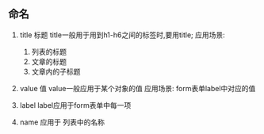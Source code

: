 ## 命名

1. title 标题
title一般用于用到h1-h6之间的标签时,要用title;
应用场景:
    1. 列表的标题
    2. 文章的标题
    3. 文章内的子标题

2. value  值
value一般应用于某个对象的值
应用场景:
    form表单label中对应的值

3. label
label应用于form表单中每一项

4. name
应用于 列表中的名称 
